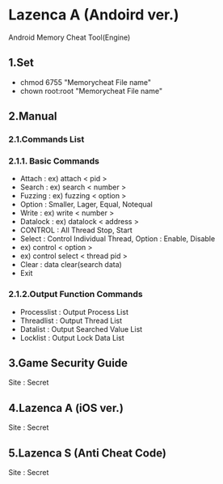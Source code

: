 # Lazenca A (Andoird ver.)
Android Memory Cheat Tool(Engine)

## 1.Set
* chmod 6755 "Memorycheat File name"
* chown root:root "Memorycheat File name"

## 2.Manual
### 2.1.Commands List
### 2.1.1. Basic Commands
* Attach : ex) attach < pid >
* Search : ex) search < number >
* Fuzzing : ex) fuzzing < option >
* Option : Smaller, Lager, Equal, Notequal
* Write : ex) write < number >
* Datalock : ex) datalock < address >
* CONTROL : All Thread Stop, Start
* Select : Control Individual Thread, Option : Enable, Disable
* ex) control < option >
* ex) control select < thread pid >
* Clear : data clear(search data)
* Exit 

### 2.1.2.Output Function Commands
* Processlist : Output Process List
* Threadlist :  Output Thread List
* Datalist : Output Searched Value List
* Locklist : Output Lock Data List

## 3.Game Security Guide
Site : Secret

## 4.Lazenca A (iOS ver.)
Site : Secret

## 5.Lazenca S (Anti Cheat Code)
Site : Secret
